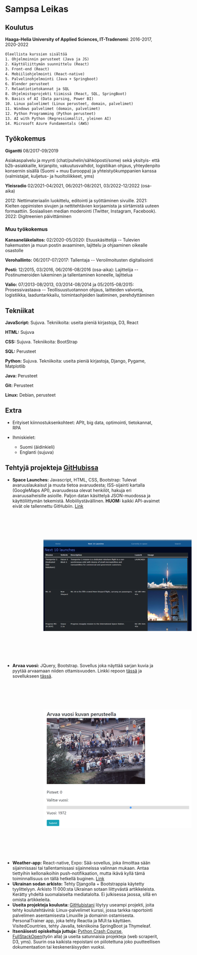Sampsa Leikas
============

Koulutus
---------

    
**Haaga-Helia University of Applied Sciences, IT-Tradenomi**: 2016-2017, 2020-2022

    Oleellista kurssien sisältöä
    1. Ohjelmoinnin perusteet (Java ja JS)
    2. Käyttöliittymän suunnittelu (React)
    3. Front-end (React)
    4. Mobiiliohjelmointi (React-native)
    5. Palvelinohjelmointi (Java + Springboot)
    6. Blender perusteet
    7. Relaatiotietokannat ja SQL
    8. Ohjelmistoprojekti tiimissä (React, SQL, SpringBoot)
    9. Basics of AI (Data parsing, Power BI)
    10. Linux palvelimet (Linux perusteet, domain, palvelimet)
    11. Windows palvelimet (domain, palvelimet)
    12. Python Programming (Python perusteet)
    13. AI with Python (Regressiomallit, yleinen AI)
    14. Microsoft Azure Fundamentals (AWS)



## Työkokemus


**Gigantti** 08/2017-09/2019

Asiakaspalvelu ja myynti (chat/puhelin/sähköposti/some) sekä yksityis- että b2b-asiakkaille, kirjanpito, vakuutusvaihdot, logistiikan ohjaus, yhteydenpito konsernin sisällä (Suomi + muu Eurooppa) ja yhteistyökumppanien kanssa (valmistajat, kuljetus- ja huoltoliikkeet, yms)  

**Yleisradio** 02/2021-04/2021, 06/2021-08/2021, 03/2022-12/2022 (osa-aika)

2012: Nettimateriaalin luokittelu, editointi ja syöttäminen sivuille. 2021: Kielten oppimisten sivujen ja nettitehtävien korjaamista ja siirtämistä uuteen formaattiin. Sosiaalisen median moderointi (Twitter, Instagram, Facebook). 2022: Digitreenien päivittäminen

### Muu työkokemus

**Kansaneläkelaitos:** 02/2020-05/2020:
Etuuskäsittelijä -- 
Tulevien hakemusten ja muun postin avaaminen, lajittelu ja ohjaaminen oikealle osastolle

**Verohallinto:** 06/2017-07/2017:
Tallentaja -- 
Veroilmoitusten digitalisointi

**Posti:** 12/2015, 03/2016, 06/2016-08/2016 (osa-aika):
Lajittelija -- 
Postinumeroiden lukeminen ja tallentaminen koneelle, lajittelua	

**Valio:** 07/2013-08/2013, 03/2014-08/2014 ja 05/2015-08/2015:
Prosessivastaava --
Teollisuustuotannon ohjaus, laitteiden valvonta, logistiikka, laaduntarkkailu, toimintaohjeiden laatiminen, perehdyttäminen

## Tekniikat

**JavaScript:**
Sujuva. Tekniikoita: useita pieniä kirjastoja, D3, React

**HTML:** 
Sujuva

**CSS:**
Sujuva. Tekniikoita: BootStrap

**SQL:**
Perusteet

**Python:** 
Sujuva. Tekniikoita: useita pieniä kirjastoja, Django, Pygame, Matplotlib

**Java:**
Perusteet

**Git:**
Perusteet

**Linux:**
Debian, perusteet

## Extra 

* Erityiset kiinnostuksenkohteet: APIt, big data, optimointi, tietokannat, RPA  

* Ihmiskielet:

     * Suomi (äidinkieli) 
     * Englanti (sujuva)



## Tehtyjä projekteja [GitHubissa](https://github.com/sampsale)
<ul>
  <li><b>Space Launches:</b> Javascript, HTML, CSS, Bootstrap:  Tulevat avaruuslaukaisut ja muuta tietoa avaruudesta; ISS-sijainti kartalla (GoogleMaps API), avaruudessa olevat henkilöt, hakuja eri avaruusaiheisille asioille. Paljon datan käsittelyä JSON-muodossa ja käyttöliittymän tekemistä. Mobiiliystävällinen. <b>HUOM:</b> kaikki API-avaimet eivät ole tallennettu GitHubiin. <a href="https://github.com/sampsale/SpaceLaunches">Link</a>
  
  <img src="images/spacelaunches.png" width="500" style="margin:100px"/>
  </li>
  <li><b>Arvaa vuosi:</b> JQuery, Bootstrap. Sovellus joka näyttää sarjan kuvia ja pyytää arvaamaan niiden ottamisvuoden. Linkki repoon <a href='https://github.com/sampsale/PhotoApp'>tässä</a> ja sovellukseen <a href='https://github.com/sampsale/PhotoApp'>tässä</a>.</li>
    <img src="images/photoapp.png" width="500" style="margin:100px"/>
  <li><b>Weather-app:</b> React-native, Expo: Sää-sovellus, joka ilmoittaa sään sijainnissasi tai tallentamissasi sijainneissa valinnan mukaan. Antaa tiettyihin kellonaikoihin push-notifikaation, mutta ikävä kyllä tämä toiminnallisuus on tällä hetkellä buginen. <a href="https://github.com/sampsale/WeatherApp">Link</a></li>
  <li><b>Ukrainan sodan arkisto:</b> Tehty Djangolla + Bootstrappia käytetty tyylittelyyn. Arkisto 11 000:sta Ukrainan sotaan liittyvästä artikkeleista. Kerätty yhdeltä suomalaiselta mediatalolta. Ei julkisessa jaossa, sillä en omista artikkeleita.</li>
  <li><b>Useita projekteja koulusta: </b><a href="https://github.com/sampsale">GitHubistani</a> löytyy useampi projekti, joita tehty koulutehtävinä: Linux-palvelimet kurssi, jossa tarkka raportointi palvelimen asentamisesta Linuxille ja domainin ostamisesta. PersonalTrainer app, joka tehty Reactia ja MUI:ta käyttäen. VisitedCountries, tehty Javalla, tekniikoina SpringBoot ja Thymeleaf. </li>
  <li><b>Itsenäisesti opiskeltuja juttuja: </b><a href="https://github.com/sampsale/PythonCrashCourse">Python Crash Course</a>, <a href="https://fullstackopen.com/">FullStackOpen</a>(työn alla) ja useita satunnaisia projekteja (web scraperit, D3, yms). Suurin osa kaikista repoistani on piilotettuna joko puutteellisen dokumentaation tai keskeneräisyyden vuoksi. 
  </li> 
</ul>